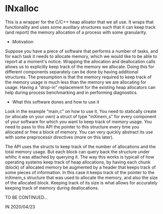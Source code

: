 # INxalloc

This is a wrapper for the C/C++ heap alloator that we all use. It wraps
that functionality and uses some auxillary structures such that it can keep
track (and report) the memory allocation of a process with some granularity.

- Motivation

Suppose you have a piece of software that performs a number of tasks, and
for each task it needs to allocate memory, which we would like to be able
to report at a moment's notice. Wrapping the allocation and deallocation
calls allows us to explicitly keep track of the memory we allocate. Doing
this for different components separately can be done by having additional
structures. The presumption is that the memory required to keep track of
the memory usage is much less than the memory we are allocating for usage.
Having a "drop-in" replacement for the existing heap allocators can help
during process benchmarking and in performing diagnostics.

- What this software dones and how to use it

Look in the example "main,c" on how to use it. You need to statically create
(or allocate on your own) a struct of type "inXmem_s" for every component of
your software for which you want to keep track of memory usage. You need to
pass to this API the pointer to this structure every time you allocated or
free a block of memory. You can very quickly abstract its use with some
preprocessir directives (more on this later).

The API uses the structs to keep track of the number of allocations and
the total memory usage. But each block can query back the structure under
whihc it was attached by querying it. The way this works is typicall of
how operating systems keep track of heap allocations, by having each chunk
(block) of allocated memory be augmented by a header that keeps track of
some pieces of information. In this case it keeps track of the pointer to
the inXmem_s structure that was used to allocate the memory, and also the
size of the allocated block. Keeping track of its size is what allows for
accurately keeping track of memory during deallocations.


TO BE CONTINUED...

IN 2020/04/23

